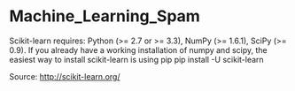 # Machine_Learning_Spam

Scikit-learn requires:
Python (>= 2.7 or >= 3.3),
NumPy (>= 1.6.1),
SciPy (>= 0.9).
If you already have a working installation of numpy and scipy, the easiest way to install scikit-learn is using pip
pip install -U scikit-learn

Source: http://scikit-learn.org/

